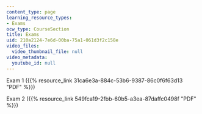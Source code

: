 ```yaml
---
content_type: page
learning_resource_types:
- Exams
ocw_type: CourseSection
title: Exams
uid: 210a2124-7e6d-00ba-75a1-061d3f2c158e
video_files:
  video_thumbnail_file: null
video_metadata:
  youtube_id: null
---
```


Exam 1 ({{% resource_link 31ca6e3a-884c-53b6-9387-86c0f6f63d13 "PDF" %}})

Exam 2 ({{% resource_link 549fca19-2fbb-60b5-a3ea-87daffc0498f "PDF" %}})
